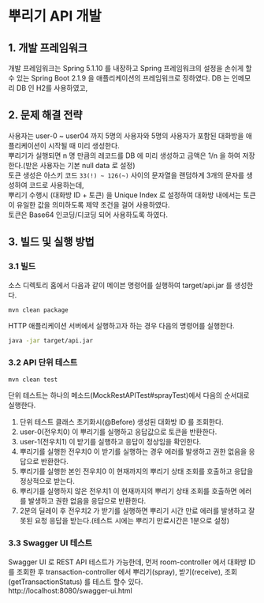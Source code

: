 # 뿌리기 API 개발

## 1. 개발 프레임워크
개발 프레임워크는 Spring 5.1.10 를 내장하고 Spring 프레임워크의 설정을 손쉬게 할 수 있는 Spring Boot 2.1.9 을 애플리케이션의 프레임워크로 정하였다.
DB 는 인메모리 DB 인 H2를 사용하였고, 

## 2. 문제 해결 전략
사용자는 user-0 ~ user04 까지 5명의 사용자와 5명의 사용자가 포함된 대화방을 애플리케이션이 시작될 때 미리 생성한다.  
뿌리기가 실행되면 n 명 만큼의 레코드를 DB 에 미리 생성하고 금액은 1/n 을 하여 저장한다.(받은 사용자는 기본 null data 로 설정)  
토큰 생성은 아스키 코드 `33(!) ~ 126(~)` 사이의 문자열을 랜덤하게 3개의 문자를 생성하여 코드로 사용하는데,  
뿌리기 수행시 (대화방 ID + 토큰) 을 Unique Index 로 설정하여 대화방 내에서는 토큰이 유일한 값을 의미하도록 제약 조건을 걸어 사용하였다.  
토큰은 Base64 인코딩/디코딩 되어 사용하도록 하였다.

## 3. 빌드 및 실행 방법
### 3.1 빌드
소스 디렉토리 홈에서 다음과 같이 메이븐 명령어를 실행하여 target/api.jar 를 생성한다.
```bash
mvn clean package
```

HTTP 애플리케이션 서버에서 실행하고자 하는 경우 다음의 명령어를 실행한다.
```bash
java -jar target/api.jar
```

### 3.2 API 단위 테스트
```bash
mvn clean test
```
단위 테스트는 하나의 메소드(MockRestAPITest#sprayTest)에서 다음의 순서대로 실행한다. 
1. 단위 테스트 클래스 초기화시(@Before) 생성된 대화방 ID 를 조회한다.
2. user-0(전우치0) 이 뿌리기를 실행하고 응답값으로 토큰을 반환한다.
3. user-1(전우치1) 이 받기를 실행하고 응답이 정상임을 확인한다.
4. 뿌리기를 실행한 전우치0 이 받기를 실행하는 경우 에러를 발생하고 권한 없음을 응답으로 반환한다.
5. 뿌리기를 실행한 본인 전우치0 이 현재까지의 뿌리기 상태 조회를 호출하고 응답을 정상적으로 받는다.
6. 뿌리기를 실행하지 않은 전우치1 이 현재까지의 뿌리기 상태 조회를 호출하면 에러를 발생하고 권한 없음을 응답으로 반환한다.
7. 2분의 딜레이 후 전우치2 가 받기를 실행하면 뿌리기 시간 만료 에러를 발생하고 잘못된 요청 응답을 받는다.(테스트 시에는 뿌리기 만료시간은 1분으로 설정)

### 3.3 Swagger UI 테스트
Swagger UI 로 REST API 테스트가 가능한데, 먼저 room-controller 에서 대화방 ID 를 조회한 후 transaction-controller 에서 뿌리기(spray), 받기(receive), 조회(getTransactionStatus) 를 테스트 할수 있다.  
http://localhost:8080/swagger-ui.html
 